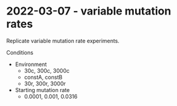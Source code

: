 # 2022-03-07 - variable mutation rates

Replicate variable mutation rate experiments.

Conditions

- Environment
  -  30c, 300c, 3000c
  -  constA, constB
  -  30r, 300r, 3000r
- Starting mutation rate
  - 0.0001, 0.001, 0.0316